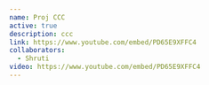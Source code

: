 ```yaml
---
name: Proj CCC
active: true
description: ccc
link: https://www.youtube.com/embed/PD65E9XFFC4
collaborators:
  - Shruti
video: https://www.youtube.com/embed/PD65E9XFFC4
---
```

